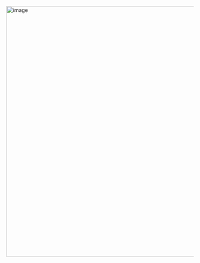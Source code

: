 <img width="674" alt="image" src="https://github.com/user-attachments/assets/12295bf7-48e4-4a08-8775-8cfb563516b6">
